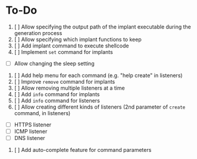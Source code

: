 # To-Do

1. [ ] Allow specifying the output path of the implant executable during the generation process
1. [ ] Allow specifying which implant functions to keep
1. [ ] Add implant command to execute shellcode
1. [ ] Implement `set` command for implants
  - [ ] Allow changing the sleep setting
1. [ ] Add help menu for each command (e.g. "help create" in listeners)
1. [ ] Improve `remove` command for implants
1. [ ] Allow removing multiple listeners at a time
1. [ ] Add `info` command for implants
1. [ ] Add `info` command for listeners
1. [ ] Allow creating different kinds of listeners (2nd parameter of `create` command, in listeners)
  -  [ ] HTTPS listener
  -  [ ] ICMP listener
  -  [ ] DNS listener
1. [ ] Add auto-complete feature for command parameters
